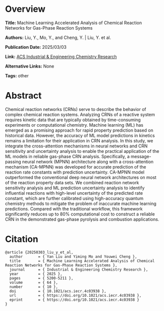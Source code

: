 # Overview
**Title:**
Machine Learning Accelerated Analysis of Chemical Reaction Networks for Gas-Phase Reaction Systems

**Authors:**
Liu, Y., Mo, Y., and Cheng, Y. |
Liu, Y. et al.

**Publication Date:**
2025/03/03

**Link:**
[ACS Industrial & Engineering Chemistry Research](https://pubs.acs.org/doi/10.1021/acs.iecr.4c03938)

**Alternative Links:**
None

**Tags:**
other


# Abstract
Chemical reaction networks (CRNs) serve to describe the behavior of complex chemical reaction systems.
Analyzing CRNs of a reactive system requires kinetic data that are typically obtained by time-consuming experiments or computational chemistry.
Machine learning (ML) has emerged as a promising approach for rapid property prediction based on historical data.
However, the accuracy of ML model predictions in kinetics remains a limitation for their application in CRN analysis.
In this study, we integrate the cross-attention mechanisms in neural networks and CRN sensitivity and uncertainty analysis to enable the practical application of the ML models in reliable gas-phase CRN analysis.
Specifically, a message-passing neural network (MPNN) architecture along with a cross-attention mechanism (CA-MPNN) was developed for accurate prediction of the reaction rate constants with prediction uncertainty.
CA-MPNN model outperformed the conventional deep neural network architectures on most of the reaction property data sets.
We combined reaction network sensitivity analysis and ML prediction uncertainty analysis to identify influential reactions with high-level uncertainty of the predicted rate constant, which are further calibrated using high-accuracy quantum chemistry methods to mitigate the problem of inaccurate machine learning predictions.
Compared with the traditional workflow, this framework significantly reduces up to 80% computational cost to construct a reliable CRN in the demonstrated gas-phase pyrolysis and combustion applications.


# Citation
```
@article {20250303_liu_y_et_al,
  author       = { Yan Liu and Yiming Mo and Youwei Cheng },
  title        = { Machine Learning Accelerated Analysis of Chemical Reaction Networks for Gas-Phase Reaction Systems },
  journal      = { Industrial & Engineering Chemistry Research },
  year         = { 2025 },
  pages        = { 5200-5211 },
  volume       = { 64 },
  number       = { 10 },
  doi          = { 10.1021/acs.iecr.4c03938 },
  url          = { https://doi.org/10.1021/acs.iecr.4c03938 },
  eprint       = { https://doi.org/10.1021/acs.iecr.4c03938 }
}
```
